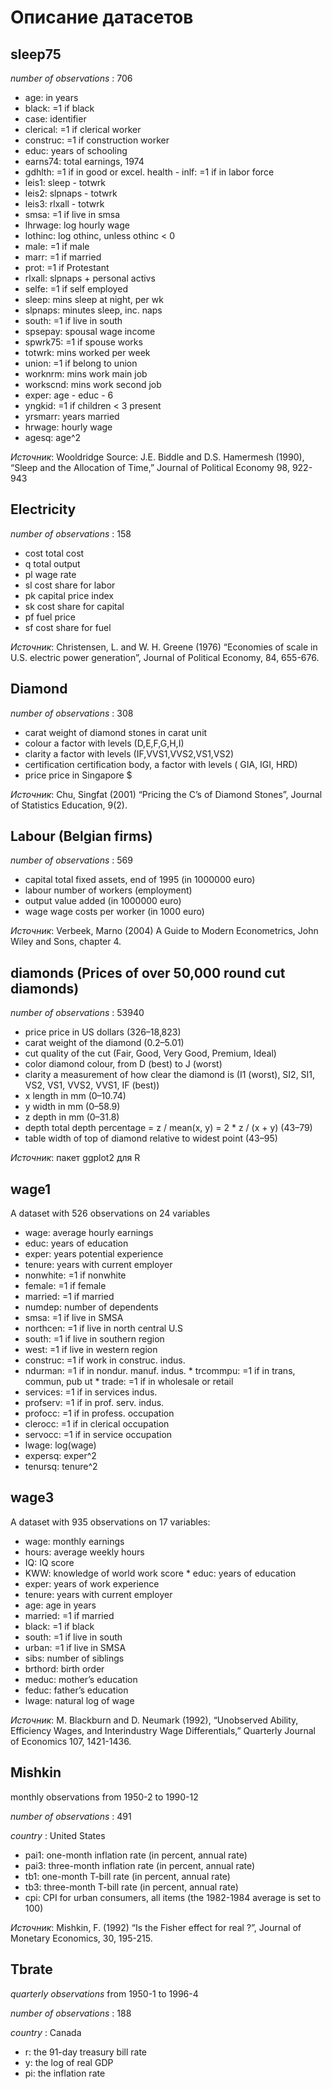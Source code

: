 # Описание датасетов

## sleep75

*number of observations* : 706

- age: in years
- black: =1 if black
- case: identifier
- clerical: =1 if clerical worker
- construc: =1 if construction worker
- educ: years of schooling
- earns74: total earnings, 1974
- gdhlth: =1 if in good or excel. health - inlf: =1 if in labor force
- leis1: sleep - totwrk
- leis2: slpnaps - totwrk
- leis3: rlxall - totwrk
- smsa: =1 if live in smsa
- lhrwage: log hourly wage
- lothinc: log othinc, unless othinc < 0
- male: =1 if male
- marr: =1 if married
- prot: =1 if Protestant
- rlxall: slpnaps + personal activs
- selfe: =1 if self employed
- sleep: mins sleep at night, per wk
- slpnaps: minutes sleep, inc. naps
- south: =1 if live in south
- spsepay: spousal wage income
- spwrk75: =1 if spouse works
- totwrk: mins worked per week
- union: =1 if belong to union
- worknrm: mins work main job
- workscnd: mins work second job
- exper: age - educ - 6
- yngkid: =1 if children < 3 present
- yrsmarr: years married
- hrwage: hourly wage
- agesq: age^2

*Источник*: Wooldridge Source: J.E. Biddle and D.S. Hamermesh (1990), “Sleep and the Allocation of Time,” Journal of Political Economy 98, 922-943

## Electricity

*number of observations* : 158

- cost total cost
- q total output
- pl wage rate
- sl cost share for labor
- pk capital price index
- sk cost share for capital
- pf fuel price
- sf cost share for fuel

*Источник*: Christensen, L. and W. H. Greene (1976) “Economies of scale in U.S. electric power generation”, Journal of Political Economy, 84, 655-676.

## Diamond

*number of observations* : 308

- carat weight of diamond stones in carat unit
- colour a factor with levels (D,E,F,G,H,I)
- clarity a factor with levels (IF,VVS1,VVS2,VS1,VS2)
- certification certification body, a factor with levels ( GIA, IGI, HRD)
- price price in Singapore $

*Источник*: Chu, Singfat (2001) “Pricing the C’s of Diamond Stones”, Journal of Statistics Education, 9(2).

## Labour (Belgian firms)

*number of observations* : 569

- capital total fixed assets, end of 1995 (in 1000000 euro)
- labour number of workers (employment)
- output value added (in 1000000 euro)
- wage wage costs per worker (in 1000 euro)

*Источник*: Verbeek, Marno (2004) A Guide to Modern Econometrics, John Wiley and Sons, chapter 4.

## diamonds (Prices of over 50,000 round cut diamonds)

*number of observations* : 53940

- price price in US dollars ($326–$18,823)
- carat weight of the diamond (0.2–5.01)
- cut quality of the cut (Fair, Good, Very Good, Premium, Ideal) 
- color diamond colour, from D (best) to J (worst)
- clarity a measurement of how clear the diamond is (I1 (worst), SI2, SI1, VS2, VS1, VVS2, VVS1, IF (best))
- x length in mm (0–10.74)
- y width in mm (0–58.9)
- z depth in mm (0–31.8)
- depth total depth percentage = z / mean(x, y) = 2 * z / (x + y) (43–79)
- table width of top of diamond relative to widest point (43–95)

*Источник*: пакет ggplot2 для R

## wage1

A dataset with 526 observations on 24 variables

* wage: average hourly earnings
* educ: years of education
* exper: years potential experience
* tenure: years with current employer
* nonwhite: =1 if nonwhite
* female: =1 if female
* married: =1 if married
* numdep: number of dependents
* smsa: =1 if live in SMSA
* northcen: =1 if live in north central U.S
* south: =1 if live in southern region
* west: =1 if live in western region
* construc: =1 if work in construc. indus.
* ndurman: =1 if in nondur. manuf. indus. * trcommpu: =1 if in trans, commun, pub ut * trade: =1 if in wholesale or retail
* services: =1 if in services indus.
* profserv: =1 if in prof. serv. indus.
* profocc: =1 if in profess. occupation
* clerocc: =1 if in clerical occupation
* servocc: =1 if in service occupation
* lwage: log(wage)
* expersq: exper^2
* tenursq: tenure^2

## wage3

A dataset with 935 observations on 17 variables:

* wage: monthly earnings
* hours: average weekly hours
* IQ: IQ score
* KWW: knowledge of world work score * educ: years of education
* exper: years of work experience
* tenure: years with current employer
* age: age in years
* married: =1 if married
* black: =1 if black
* south: =1 if live in south
* urban: =1 if live in SMSA
* sibs: number of siblings
* brthord: birth order
* meduc: mother’s education
* feduc: father’s education
* lwage: natural log of wage

*Источник*: M. Blackburn and D. Neumark (1992), “Unobserved Ability, Efficiency Wages, and Interindustry Wage Differentials,” Quarterly Journal of Economics 107, 1421-1436.

## Mishkin

monthly observations from 1950-2 to 1990-12

*number of observations* : 491

*country* : United States

- pai1: one-month inflation rate (in percent, annual rate)
- pai3: three-month inflation rate (in percent, annual rate)
- tb1: one-month T-bill rate (in percent, annual rate)
- tb3: three-month T-bill rate (in percent, annual rate)
- cpi: CPI for urban consumers, all items (the 1982-1984 average is set to 100)

*Источник*: Mishkin, F. (1992) “Is the Fisher effect for real ?”, Journal of Monetary Economics, 30, 195-215.

## Tbrate

*quarterly observations* from 1950-1 to 1996-4

*number of observations* : 188

*country* : Canada

- r: the 91-day treasury bill rate
- y: the log of real GDP
- pi: the inflation rate